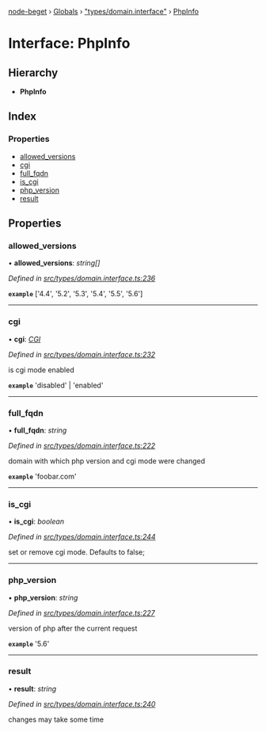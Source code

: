 [node-beget](../README.md) › [Globals](../globals.md) › ["types/domain.interface"](../modules/_types_domain_interface_.md) › [PhpInfo](_types_domain_interface_.phpinfo.md)

# Interface: PhpInfo

## Hierarchy

* **PhpInfo**

## Index

### Properties

* [allowed_versions](_types_domain_interface_.phpinfo.md#allowed_versions)
* [cgi](_types_domain_interface_.phpinfo.md#cgi)
* [full_fqdn](_types_domain_interface_.phpinfo.md#full_fqdn)
* [is_cgi](_types_domain_interface_.phpinfo.md#is_cgi)
* [php_version](_types_domain_interface_.phpinfo.md#php_version)
* [result](_types_domain_interface_.phpinfo.md#result)

## Properties

###  allowed_versions

• **allowed_versions**: *string[]*

*Defined in [src/types/domain.interface.ts:236](https://github.com/olehcambel/node-beget/blob/f128411/src/types/domain.interface.ts#L236)*

**`example`** ['4.4', '5.2', '5.3', '5.4', '5.5', '5.6']

___

###  cgi

• **cgi**: *[CGI](../modules/_types_domain_interface_.md#cgi)*

*Defined in [src/types/domain.interface.ts:232](https://github.com/olehcambel/node-beget/blob/f128411/src/types/domain.interface.ts#L232)*

is cgi mode enabled

**`example`** 'disabled' | 'enabled'

___

###  full_fqdn

• **full_fqdn**: *string*

*Defined in [src/types/domain.interface.ts:222](https://github.com/olehcambel/node-beget/blob/f128411/src/types/domain.interface.ts#L222)*

domain with which php version and cgi mode were changed

**`example`** 'foobar.com'

___

###  is_cgi

• **is_cgi**: *boolean*

*Defined in [src/types/domain.interface.ts:244](https://github.com/olehcambel/node-beget/blob/f128411/src/types/domain.interface.ts#L244)*

set or remove cgi mode. Defaults to false;

___

###  php_version

• **php_version**: *string*

*Defined in [src/types/domain.interface.ts:227](https://github.com/olehcambel/node-beget/blob/f128411/src/types/domain.interface.ts#L227)*

version of php after the current request

**`example`** '5.6'

___

###  result

• **result**: *string*

*Defined in [src/types/domain.interface.ts:240](https://github.com/olehcambel/node-beget/blob/f128411/src/types/domain.interface.ts#L240)*

changes may take some time
